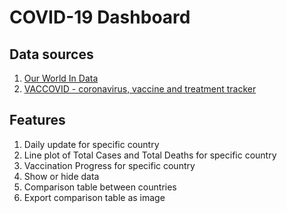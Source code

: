 # COVID-19 Dashboard

## Data sources

1. [Our World In Data](https://github.com/owid/covid-19-data/tree/master/public/data)
2. [VACCOVID - coronavirus, vaccine and treatment tracker](https://rapidapi.com/vaccovidlive-vaccovidlive-default/api/vaccovid-coronavirus-vaccine-and-treatment-tracker/)

## Features

1. Daily update for specific country
2. Line plot of Total Cases and Total Deaths for specific country
3. Vaccination Progress for specific country
4. Show or hide data
5. Comparison table between countries
6. Export comparison table as image
